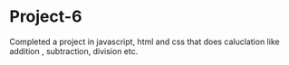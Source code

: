# Project-6
Completed a project in javascript, html and css that does caluclation like addition , subtraction, division etc. 
